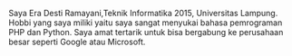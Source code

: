 Saya Era Desti Ramayani,Teknik Informatika 2015, Universitas Lampung. Hobbi yang saya miliki yaitu saya sangat menyukai bahasa pemrograman PHP dan Python.
Saya amat tertarik untuk bisa bergabung ke perusahaan besar seperti Google atau Microsoft. 
